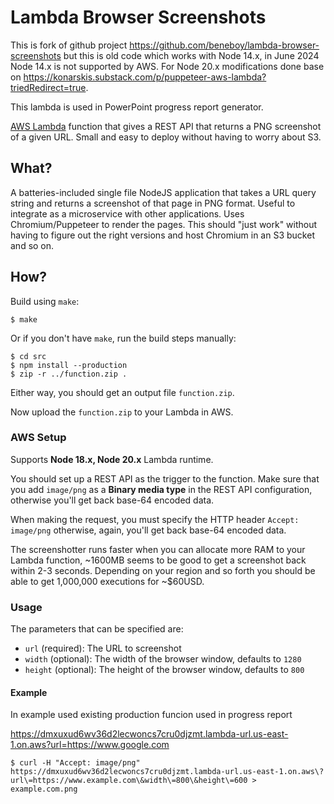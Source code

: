 # Lambda Browser Screenshots

This is fork of github project https://github.com/beneboy/lambda-browser-screenshots but this is old code which works with Node 14.x, in June 2024 Node 14.x is not supported by AWS. For Node 20.x modifications done base on https://konarskis.substack.com/p/puppeteer-aws-lambda?triedRedirect=true.

This lambda is used in PowerPoint progress report generator.

[AWS Lambda](https://aws.amazon.com/lambda/) function that gives a REST API that returns a PNG screenshot of a given 
URL. Small and easy to deploy without having to worry about S3.

## What?

A batteries-included single file NodeJS application that takes a URL query string and returns a screenshot of that 
page in PNG format. Useful to integrate as a microservice with other applications. Uses Chromium/Puppeteer to render
the pages. This should "just work" without having to figure out the right versions and host Chromium in an S3 bucket
and so on.

## How?

Build using `make`:

```shell script
$ make
```
Or if you don't have `make`, run the build steps manually:

```shell script
$ cd src
$ npm install --production
$ zip -r ../function.zip .
```
Either way, you should get an output file `function.zip`. 

Now upload the `function.zip` to your Lambda in AWS.

### AWS Setup

Supports **Node 18.x, Node 20.x** Lambda runtime.

You should set up a REST API as the trigger to the function. Make sure that you add `image/png` as a 
**Binary media type** in the REST API configuration, otherwise you'll get back base-64 encoded data.

When making the request, you must specify the HTTP header `Accept: image/png` otherwise, again, you'll get back base-64 
encoded data.

The screenshotter runs faster when you can allocate more RAM to your Lambda function, ~1600MB seems to be good to get a
screenshot back within 2-3 seconds. Depending on your region and so forth you should be able to get 1,000,000 
executions for ~$60USD. 

### Usage

The parameters that can be specified are:

- `url` (required): The URL to screenshot
- `width` (optional): The width of the browser window, defaults to `1280`
- `height` (optional): The height of the browser window, defaults to `800`

#### Example

In example used existing production funcion used in progress report

https://dmxuxud6wv36d2lecwoncs7cru0djzmt.lambda-url.us-east-1.on.aws?url=https://www.google.com

```shell script
$ curl -H "Accept: image/png"  https://dmxuxud6wv36d2lecwoncs7cru0djzmt.lambda-url.us-east-1.on.aws\?url\=https://www.example.com\&width\=800\&height\=600 > example.com.png
```
